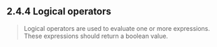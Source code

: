 ## 2.4.4 Logical operators

<blockquote class="fragment roll-in">Logical operators are used to evaluate one or more expressions. These expressions
should return a boolean value.</blockquote>
